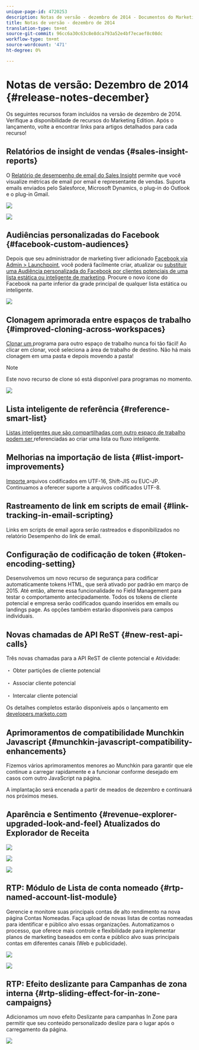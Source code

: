 ```yaml
---
unique-page-id: 4720253
description: Notas de versão - dezembro de 2014 - Documentos do Marketing - Documentação do produto
title: Notas de versão - dezembro de 2014
translation-type: tm+mt
source-git-commit: 96cc6a30c63c8e8dca793a52e4bf7ecaef8c08dc
workflow-type: tm+mt
source-wordcount: '471'
ht-degree: 0%

---
```



# Notas de versão: Dezembro de 2014 {#release-notes-december}

Os seguintes recursos foram incluídos na versão de dezembro de 2014. Verifique a disponibilidade de recursos do Marketing Edition. Após o lançamento, volte a encontrar links para artigos detalhados para cada recurso!

## Relatórios de insight de vendas {#sales-insight-reports}

O [Relatório de desempenho de email do Sales Insight](../../product-docs/marketo-sales-insight/msi-for-salesforce/features/performance-reports/sales-insight-email-performance-report.md) permite que você visualize métricas de email por email e representante de vendas. Suporta emails enviados pelo Salesforce, Microsoft Dynamics, o plug-in do Outlook e o plug-in Gmail.

![](assets/image2014-12-5-11-3a5-3a46.png)

![](assets/image2014-12-5-11-3a5-3a55.png)

## Audiências personalizadas do Facebook {#facebook-custom-audiences}

Depois que seu administrador de marketing tiver adicionado [Facebook via Admin > Launchpoint](../../product-docs/demand-generation/ad-network-integrations/add-facebook-custom-audiences-as-a-launchpoint-service.md), você poderá facilmente criar, atualizar ou [substituir uma Audiência personalizada do Facebook por clientes potenciais de uma lista estática ou inteligente de marketing](../../product-docs/demand-generation/facebook/create-a-custom-audience-in-facebook.md). Procure o novo ícone do Facebook na parte inferior da grade principal de qualquer lista estática ou inteligente.

![](assets/image2014-12-5-11-3a6-3a28.png)

## Clonagem aprimorada entre espaços de trabalho {#improved-cloning-across-workspaces}

[Clonar um ](../../product-docs/core-marketo-concepts/programs/working-with-programs/clone-a-program.md) programa para outro espaço de trabalho nunca foi tão fácil! Ao clicar em clonar, você seleciona a área de trabalho de destino. Não há mais clonagem em uma pasta e depois movendo a pasta!

>[!NOTE]
>
>Este novo recurso de clone só está disponível para programas no momento.

![](assets/image2014-12-5-11-3a7-3a13.png)

## Lista inteligente de referência {#reference-smart-list}

[Listas inteligentes que são compartilhadas com outro espaço de trabalho podem ser ](../../product-docs/core-marketo-concepts/smart-lists-and-static-lists/using-smart-lists/reference-a-list-or-smart-list-across-workspaces.md)referenciadas ao criar uma lista ou fluxo inteligente.

## Melhorias na importação de lista {#list-import-improvements}

[Importe ](../../getting-started/quick-wins/import-a-list-of-people.md) arquivos codificados em UTF-16, Shift-JIS ou EUC-JP. Continuamos a oferecer suporte a arquivos codificados UTF-8.

## Rastreamento de link em scripts de email {#link-tracking-in-email-scripting}

Links em scripts de email agora serão rastreados e disponibilizados no relatório Desempenho do link de email.

## Configuração de codificação de token {#token-encoding-setting}

Desenvolvemos um novo recurso de segurança para codificar automaticamente tokens HTML, que será ativado por padrão em março de 2015. Até então, alterne essa funcionalidade no Field Management para testar o comportamento antecipadamente. Todos os tokens de cliente potencial e empresa serão codificados quando inseridos em emails ou landings page. As opções também estarão disponíveis para campos individuais.

## Novas chamadas de API ReST {#new-rest-api-calls}

Três novas chamadas para a API ReST de cliente potencial e Atividade:

・ Obter partições de cliente potencial

・ Associar cliente potencial

・ Intercalar cliente potencial

Os detalhes completos estarão disponíveis após o lançamento em [developers.marketo.com](http://developers.marketo.com/)

## Aprimoramentos de compatibilidade Munchkin Javascript {#munchkin-javascript-compatibility-enhancements}

Fizemos vários aprimoramentos menores ao Munchkin para garantir que ele continue a carregar rapidamente e a funcionar conforme desejado em casos com outro JavaScript na página.

A implantação será encenada a partir de meados de dezembro e continuará nos próximos meses.

## Aparência e Sentimento {#revenue-explorer-upgraded-look-and-feel} Atualizados do Explorador de Receita

![](assets/image2014-12-5-11-3a8-3a4.png)

![](assets/image2014-12-5-11-3a8-3a14.png)

![](assets/image2014-12-5-11-3a8-3a36.png)

## RTP: Módulo de Lista de conta nomeado {#rtp-named-account-list-module}

Gerencie e monitore suas principais contas de alto rendimento na nova página Contas Nomeadas. Faça upload de novas listas de contas nomeadas para identificar e público alvo essas organizações. Automatizamos o processo, que oferece mais controle e flexibilidade para implementar planos de marketing baseados em conta e público alvo suas principais contas em diferentes canais (Web e publicidade).

![](assets/image2014-12-5-11-3a8-3a56.png)

![](assets/image2014-12-5-11-3a9-3a10.png)

## RTP: Efeito deslizante para Campanhas de zona interna {#rtp-sliding-effect-for-in-zone-campaigns}

Adicionamos um novo efeito Deslizante para campanhas In Zone para permitir que seu conteúdo personalizado deslize para o lugar após o carregamento da página.

![](assets/image2014-12-5-11-3a9-3a34.png)

